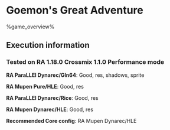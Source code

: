 # Goemon's Great Adventure 

%game_overview%

## Execution information

### Tested on RA 1.18.0 Crossmix 1.1.0 Performance mode

**RA ParaLLEl Dynarec/Gln64**: Good, res, shadows, sprite

**RA Mupen Pure/HLE**: Good, res

**RA ParaLLEl Dynarec/Rice**: Good, res

**RA Mupen Dynarec/HLE**: Good, res

**Recommended Core config**: RA Mupen Dynarec/HLE